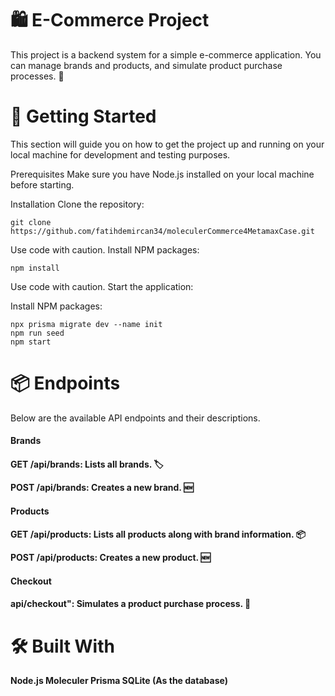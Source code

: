 
# 🛍️ E-Commerce Project
This project is a backend system for a simple e-commerce application. You can manage brands and products, and simulate product purchase processes. 🎉

# 🚀 Getting Started
This section will guide you on how to get the project up and running on your local machine for development and testing purposes.

Prerequisites
Make sure you have Node.js installed on your local machine before starting.

Installation
Clone the repository:

```
git clone https://github.com/fatihdemircan34/moleculerCommerce4MetamaxCase.git

```
Use code with caution.
Install NPM packages:
```
npm install 
```
Use code with caution.
Start the application:

Install NPM packages:
```
npx prisma migrate dev --name init
npm run seed
npm start 
```
# 📦 Endpoints
Below are the available API endpoints and their descriptions.

**<h4>Brands<h4>**

GET /api/brands: Lists all brands. 🏷️

POST /api/brands: Creates a new brand. 🆕
**<h4>Products<h4>**

GET /api/products:  Lists all products along with brand information. 📦

POST /api/products: Creates a new product. 🆕
**<h4>Checkout<h4>**
api/checkout": Simulates a product purchase process. 🛒




# 🛠️ Built With
Node.js
Moleculer
Prisma
SQLite (As the database)



 
